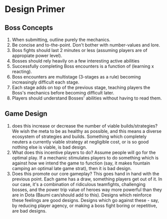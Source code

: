 # Design Primer

## Boss Concepts
1. When submitting, outline purely the mechanics.
2. Be concise and to-the-point. Don't bother with number-values and lore.
3. Boss fights should last 2 minutes or less (assuming players are of appropiate power level).
4. Bosses should rely heavily on a few interesting active abilities
5. Successfully completing Boss encounters is a function of (learning x reacting).
6. Boss encounters are multistage (3-stages as a rule) becoming increasingly difficult each stage.
7. Each stage adds on top of the previous stage, teaching players the Boss's mechanics before becoming difficult later.
8. Players should understand Bosses' abilities without having to read them.

## Game Design
1. does this increase or decrease the number of viable builds/strategies?
We wish the meta to be as healthy as possible, and this means a diverse ecosystem of strategies and builds. Something which completely neuters a currently viable strategy at negligible cost, or is so good nothing else is viable, is bad design.
2. What does this incentive players to do?
Assume people will go for the optimal play. If a mechanic stimulates players to do something which is against how we intend the game to function (say, it makes fountain camping an optimal late game strat), then it is bad design.
3. Does this promote our core gameplay?
This goes hand in hand with the previous point. Each game has a draw, something players get out of it. In our case, it's a combination of ridiculous teamfights, challenging bosses, and the power trip value of heroes way more powerful than they are in Dota (Baumi can/should add to this). Designs which reinforce these feelings are good designs. Designs which go against these - say, by reducing player agency, or making a boss fight boring or repetitive, are bad designs.
